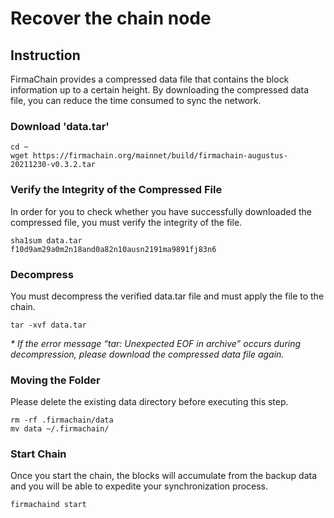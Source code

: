 # Recover the chain node

## Instruction

FirmaChain provides a compressed data file that contains the block information up to a certain height. By downloading the compressed data file, you can reduce the time consumed to sync the network.

### Download 'data.tar'

```
cd ~
wget https://firmachain.org/mainnet/build/firmachain-augustus-20211230-v0.3.2.tar
```

### Verify the Integrity of the Compressed File

In order for you to check whether you have successfully downloaded the compressed file, you must verify the integrity of the file.

```
sha1sum data.tar
f10d9am29a0m2n18and0a82n10ausn2191ma9891fj83n6
```

### Decompress

You must decompress the verified data.tar file and must apply the file to the chain.

```
tar -xvf data.tar
```

_\* If the error message “tar: Unexpected EOF in archive” occurs during decompression, please download the compressed data file again._

### Moving the Folder

Please delete the existing data directory before executing this step.

```
rm -rf .firmachain/data
mv data ~/.firmachain/
```

### Start Chain

Once you start the chain, the blocks will accumulate from the backup data and you will be able to expedite your synchronization process.

```
firmachaind start
```

